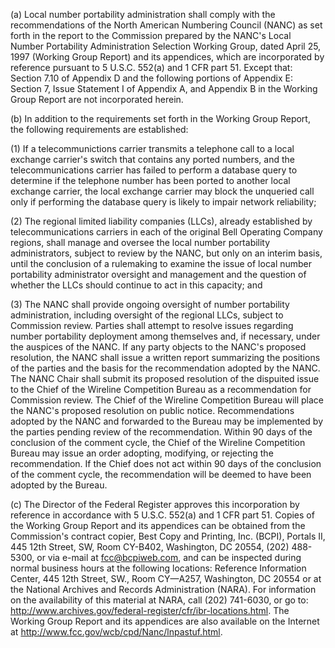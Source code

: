 (a) Local number portability administration shall comply with the recommendations of the North American Numbering Council (NANC) as set forth in the report to the Commission prepared by the NANC's Local Number Portability Administration Selection Working Group, dated April 25, 1997 (Working Group Report) and its appendices, which are incorporated by reference pursuant to 5 U.S.C. 552(a) and 1 CFR part 51. Except that: Section 7.10 of Appendix D and the following portions of Appendix E: Section 7, Issue Statement I of Appendix A, and Appendix B in the Working Group Report are not incorporated herein.

(b) In addition to the requirements set forth in the Working Group Report, the following requirements are established:

(1) If a telecommunictions carrier transmits a telephone call to a local exchange carrier's switch that contains any ported numbers, and the telecommunications carrier has failed to perform a database query to determine if the telephone number has been ported to another local exchange carrier, the local exchange carrier may block the unqueried call only if performing the database query is likely to impair network reliability;

(2) The regional limited liability companies (LLCs), already established by telecommunications carriers in each of the original Bell Operating Company regions, shall manage and oversee the local number portability administrators, subject to review by the NANC, but only on an interim basis, until the conclusion of a rulemaking to examine the issue of local number portability administrator oversight and management and the question of whether the LLCs should continue to act in this capacity; and

(3) The NANC shall provide ongoing oversight of number portability administration, including oversight of the regional LLCs, subject to Commission review. Parties shall attempt to resolve issues regarding number portability deployment among themselves and, if necessary, under the auspices of the NANC. If any party objects to the NANC's proposed resolution, the NANC shall issue a written report summarizing the positions of the parties and the basis for the recommendation adopted by the NANC. The NANC Chair shall submit its proposed resolution of the dispuited issue to the Chief of the Wireline Competition Bureau as a recommendation for Commission review. The Chief of the Wireline Competition Bureau will place the NANC's proposed resolution on public notice. Recommendations adopted by the NANC and forwarded to the Bureau may be implemented by the parties pending review of the recommendation. Within 90 days of the conclusion of the comment cycle, the Chief of the Wireline Competition Bureau may issue an order adopting, modifying, or rejecting the recommendation. If the Chief does not act within 90 days of the conclusion of the comment cycle, the recommendation will be deemed to have been adopted by the Bureau.

(c) The Director of the Federal Register approves this incorporation by reference in accordance with 5 U.S.C. 552(a) and 1 CFR part 51. Copies of the Working Group Report and its appendices can be obtained from the Commission's contract copier, Best Copy and Printing, Inc. (BCPI), Portals II, 445 12th Street, SW, Room CY-B402, Washington, DC 20554, (202) 488-5300, or via e-mail at fcc@bcpiweb.com, and can be inspected during normal business hours at the following locations: Reference Information Center, 445 12th Street, SW., Room CY—A257, Washington, DC 20554 or at the National Archives and Records Administration (NARA). For information on the availability of this material at NARA, call (202) 741-6030, or go to: http://www.archives.gov/federal-register/cfr/ibr-locations.html. The Working Group Report and its appendices are also available on the Internet at http://www.fcc.gov/wcb/cpd/Nanc/lnpastuf.html.
              


